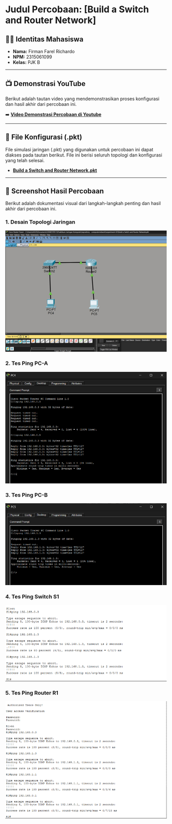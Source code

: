 # Judul Percobaan: [Build a Switch and Router Network]

## 👨‍💻 Identitas Mahasiswa
- **Nama:** Firman Farel Richardo
- **NPM:** 2315061099
- **Kelas:** PJK B

---

## 📺 Demonstrasi YouTube
Berikut adalah tautan video yang mendemonstrasikan proses konfigurasi dan hasil akhir dari percobaan ini.

➡️ **[Video Demonstrasi Percobaan di Youtube](https://youtu.be/qXFIdueuPKE)**

---

## 📁 File Konfigurasi (.pkt)
File simulasi jaringan (.pkt) yang digunakan untuk percobaan ini dapat diakses pada tautan berikut. File ini berisi seluruh topologi dan konfigurasi yang telah selesai.

- **[Build a Switch and Router Network.pkt](./experiment-02.pkt)**

---

## 📸 Screenshot Hasil Percobaan
Berikut adalah dokumentasi visual dari langkah-langkah penting dan hasil akhir dari percobaan ini.

### 1. Desain Topologi Jaringan
![Desain Topologi Jaringan](./screenshot/Topologi.png)

### 2. Tes Ping PC-A
![Konfigurasi IP PC-0](./screenshot/PC-A.png)

### 3. Tes Ping PC-B
![Hasil Ping PC-0 ke PC-1](./screenshot/PC-B.png)

### 4. Tes Ping Switch S1
![Hasil Ping PC-0 ke PC-2](./screenshot/Switch.png)

### 5. Tes Ping Router R1
![Tabel Routing R-0](./screenshot/Router.png)
